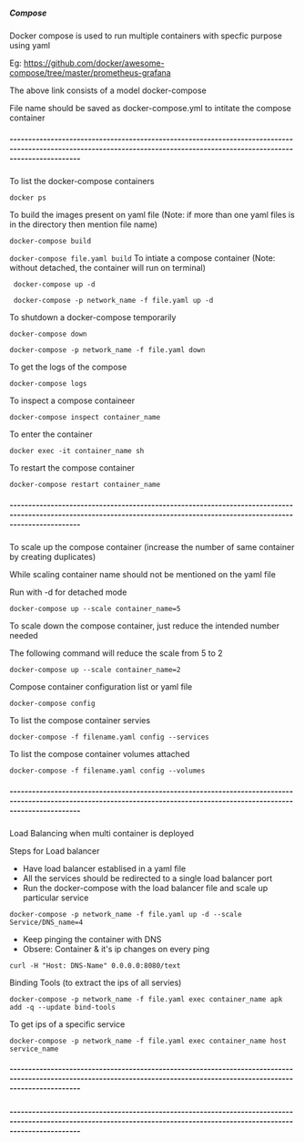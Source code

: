 ##### Compose
Docker compose is used to run multiple containers with specfic purpose  using yaml

Eg: https://github.com/docker/awesome-compose/tree/master/prometheus-grafana

The above link consists of a model docker-compose

File name should be saved as docker-compose.yml to intitate the compose container
##### ---------------------------------------------------------------------------------------------------------------------------------------------------------------------------
To list the docker-compose containers

``` docker ps ```

To build the images present on yaml file (Note: if more than one yaml files is in the directory then mention file name)

``` docker-compose build ```

``` docker-compose file.yaml build ```
To intiate a compose container (Note: without detached, the container will run on terminal)

``` docker-compose up -d```

``` docker-compose -p network_name -f file.yaml up -d```

To shutdown a docker-compose temporarily

``` docker-compose down ```

``` docker-compose -p network_name -f file.yaml down ```

To get the logs of the compose

``` docker-compose logs ```

To inspect a compose containeer

``` docker-compose inspect container_name ```

To enter the container

``` docker exec -it container_name sh ```

To restart the compose container

``` docker-compose restart container_name ```
##### ---------------------------------------------------------------------------------------------------------------------------------------------------------------------------
To scale up the compose container (increase the number of same container by creating duplicates)

While scaling container name should not be mentioned on the yaml file

Run with -d for detached mode

``` docker-compose up --scale container_name=5 ```

To scale down the compose container, just reduce the intended number needed

The following command will reduce the scale from 5 to 2

``` docker-compose up --scale container_name=2 ```

Compose container configuration list or yaml file

``` docker-compose config ```

To list the compose container servies

``` docker-compose -f filename.yaml config --services ```

To list the compose container volumes attached

``` docker-compose -f filename.yaml config --volumes ```
##### ---------------------------------------------------------------------------------------------------------------------------------------------------------------------------
Load Balancing when multi container is deployed

Steps for Load balancer

- Have load balancer establised in a yaml file
- All the services should be redirected to a single load balancer port
- Run the docker-compose with the load balancer file and scale up particular service

``` docker-compose -p network_name -f file.yaml up -d --scale Service/DNS_name=4 ```
- Keep pinging the container with DNS
- Obsere: Container & it's ip changes on every ping

``` curl -H "Host: DNS-Name" 0.0.0.0:8080/text ```

Binding Tools (to extract the ips of all servies)

``` docker-compose -p network_name -f file.yaml exec container_name apk add -q --update bind-tools ```

To get ips of a specific service

``` docker-compose -p network_name -f file.yaml exec container_name host service_name ```
##### ---------------------------------------------------------------------------------------------------------------------------------------------------------------------------
##### ---------------------------------------------------------------------------------------------------------------------------------------------------------------------------

